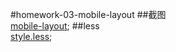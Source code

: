 #homework-03-mobile-layout
##截图
<br/>
[mobile-layout](./screenshoot.png);
##less
<br/>
[style.less](./res/style.less);
